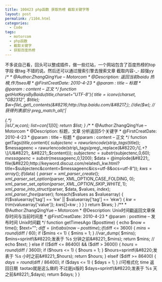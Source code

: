 ```yaml
---
title: 100423 php函数 获取热榜 截取关键字等
layout: post
permalink: /1104.html
categories:
  - Code
tags:
  - motorcom
  - php函数
  - 截取关键字
  - 获取百度热榜
---
```

 不多说自己看，回头可以整成插件，做一些烂站，一个网站包含了百度热榜的top字段 做tag 不错的说。然后还可以通过搜索引擎去搜索文章 截取内容-\_- 超强yy /*\* \* @Author:ZhangQingYue &#8211; Motorcom \* @Description: 返回当前baidu 热榜,作为seo用 \* @FirstCreatDate: 2010-4-23 \* @param : title &#8211; 标题 \* @param : content &#8211; 正文 \*/ function getHotKeysByBaidu($title,$charset=&#8221;UTF-8&#8243;){ $title=iconv($charset, &#8220;GB2312&#8243;, $title); $w=file\_get\_contents(&#8216;http://top.baidu.com/&#8217;); //die($w); //获得列表部分 preg\_match\_all(&#8216;|<div id=&#8221;\_hot1&#8243;>(.\*)</div>|isU&#8217;,$w,$con); $list=$con\[1\]\[0\]; return $list; } /*\* \* @Author:ZhangQingYue &#8211; Motorcom \* @Description: 标题，文章 分析返回5个关键字 \* @FirstCreatDate: 2010-4-23 \* @param : title &#8211; 标题 \* @param : content &#8211; 正文 \*/ function getTags($title,$content){ $subjectenc = rawurlencode(strip\_tags($title)); $messageenc = rawurlencode(strip\_tags(preg\_replace(&#8220;/\[.+?\]/U&#8221;, &#8221;,$content))); $subjectenc =substr($subjectenc,0,60); $messageenc=substr($messageenc,0,1200); $data = @implode(&#8221;, file(&#8220;http://keyword.discuz.com/related\_kw.html?title=$subjectenc&content=$messageenc&ics=utf-8&ocs=utf-8&#8220;)); $kws = array(); if($data) { $parser = xml\_parser\_create(); xml\_parser\_set\_option($parser, XML\_OPTION\_CASE\_FOLDING, 0); xml\_parser\_set\_option($parser, XML\_OPTION\_SKIP\_WHITE, 1); xml\_parse\_into\_struct($parser, $data, $values, $index); xml\_parser\_free($parser); foreach($values as $valuearray) { if($valuearray['tag'] == &#8216;kw&#8217; || $valuearray['tag'] == &#8216;ekw&#8217;) { $kw =trim($valuearray['value']); $kws[] =$kw ; } } } return $kws; } /\*\* \* @Author:ZhangQingYue &#8211; Motorcom \* @Description: Unix时间戳返回文章保存时间与当前时间差 \* @FirstCreatDate: 2010-4-23 \* @param : posttime &#8211; 发布时间 Unix时间戳 \*/ function getTimesAgo ($posttime) { echo $now = time(); $text=&#8221;"; $diff = (int) abs($now &#8211; $posttime); if ($diff <= 3600) { $mins = round($diff / 60); if ($mins <= 1) { $mins = 1; } //var\_dump( $mins); $mins=sprintf(&#8220;发表于 %s 分钟之前&#8221;,$mins); return $mins; // echo $text; } else if (($diff <= 86400) && ($diff > 3600)) { $hours = round($diff / 3600); if ($hours <= 1) { $hours = 1; } $hours=sprintf(&#8220;发表于 %s 小时之前&#8221;,$hours); return $hours; } elseif ($diff >= 86400) { $days = round($diff / 86400); if ($days <= 1) { $days = 1; } //可格式化 time 返回日期  taotao就是这么做的 不过是js版的 $days=sprintf(&#8220;发表于 %s 天之前&#8221;,$days); return $days; } } 